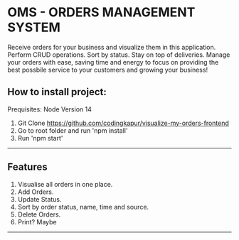 # OMS - ORDERS MANAGEMENT SYSTEM

Receive orders for your business and visualize them in this application. Perform CRUD operations. Sort by status. Stay on top of deliveries. 
Manage your orders with ease, saving time and energy to focus on providing the best possbile service to your customers and growing your business!

## How to install project:

Prequisites: Node Version 14
1. Git Clone https://github.com/codingkapur/visualize-my-orders-frontend
2. Go to root folder and run 'npm install'
3. Run 'npm start'

-----------------------------------------------------------------------------

## Features

1. Visualise all orders in one place.
2. Add Orders.
3. Update Status. 
4. Sort by order status, name, time and source. 
5. Delete Orders.
6. Print? Maybe

------------------------------------------------------------------------------

